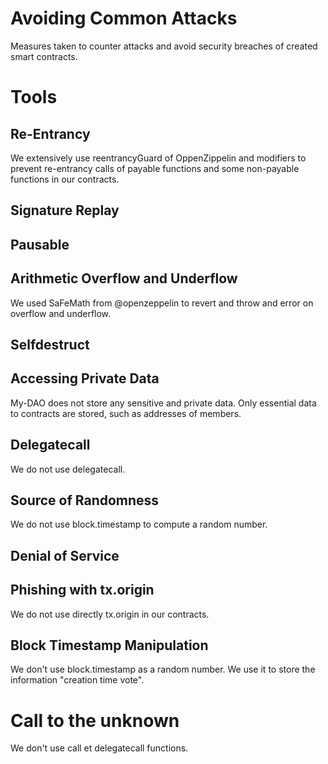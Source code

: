 # Avoiding Common Attacks

Measures taken to counter attacks and avoid security breaches of created smart contracts.

# Tools


## Re-Entrancy
We extensively use reentrancyGuard of OppenZippelin and modifiers to prevent re-entrancy calls of payable functions and some non-payable functions in our contracts.

## Signature Replay


## Pausable


## Arithmetic Overflow and Underflow
We used SaFeMath from @openzeppelin to revert and throw and error on overflow and underflow.

## Selfdestruct


## Accessing Private Data
My-DAO does not store any sensitive and private data. Only essential data to contracts are stored, such as addresses of members.

## Delegatecall
We do not use delegatecall.


## Source of Randomness
We do not use block.timestamp to compute a random number.

## Denial of Service


## Phishing with tx.origin
We do not use directly tx.origin in our contracts.


## Block Timestamp Manipulation
We don't use block.timestamp as a random number. We use it to store the information "creation time vote".

# Call to the unknown
We don't use call et delegatecall functions.